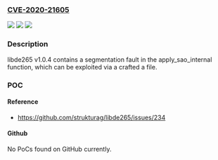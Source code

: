 ### [CVE-2020-21605](https://cve.mitre.org/cgi-bin/cvename.cgi?name=CVE-2020-21605)
![](https://img.shields.io/static/v1?label=Product&message=n%2Fa&color=blue)
![](https://img.shields.io/static/v1?label=Version&message=n%2Fa&color=blue)
![](https://img.shields.io/static/v1?label=Vulnerability&message=n%2Fa&color=brighgreen)

### Description

libde265 v1.0.4 contains a segmentation fault in the apply_sao_internal function, which can be exploited via a crafted a file.

### POC

#### Reference
- https://github.com/strukturag/libde265/issues/234

#### Github
No PoCs found on GitHub currently.

